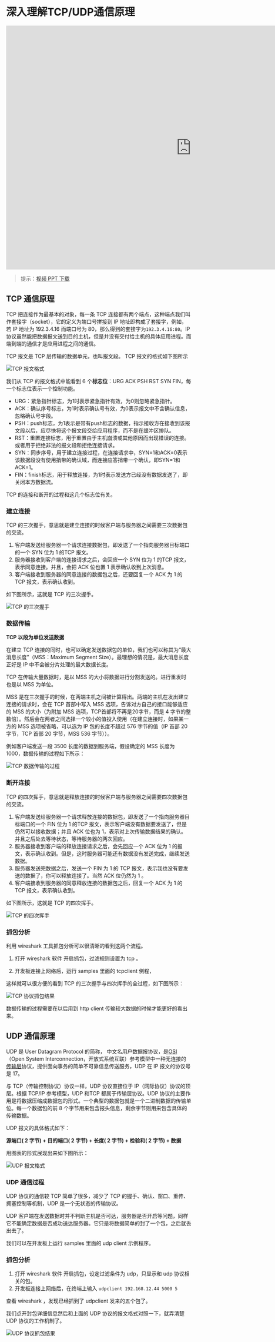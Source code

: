 # 深入理解TCP/UDP通信原理

<iframe frameborder="0" width="1005px" height="663px" src="https://v.qq.com/txp/iframe/player.html?vid=u07658jwqgx" allowFullScreen="true"></iframe>

> 提示：<a href="../tcp_udp_principle.pdf" target="_blank">视频 PPT 下载</a>

## TCP 通信原理

TCP 把连接作为最基本的对象，每一条 TCP 连接都有两个端点，这种端点我们叫作套接字（socket），它的定义为端口号拼接到 IP 地址即构成了套接字，例如，若 IP 地址为 192.3.4.16 而端口号为 80，那么得到的套接字为`192.3.4.16:80`。IP 协议虽然能把数据报文送到目的主机，但是并没有交付给主机的具体应用进程。而端到端的通信才是应用进程之间的通信。

TCP 报文是 TCP 层传输的数据单元，也叫报文段。 TCP 报文的格式如下图所示

![TCP 报文格式](figures/TCP1.png)

我们从 TCP 的报文格式中能看到 6 个**标志位**：URG  ACK  PSH  RST  SYN  FIN，每一个标志位表示一个控制功能。

- URG：紧急指针标志，为1时表示紧急指针有效，为0则忽略紧急指针。
- ACK：确认序号标志，为1时表示确认号有效，为0表示报文中不含确认信息，忽略确认号字段。
- PSH：push标志，为1表示是带有push标志的数据，指示接收方在接收到该报文段以后，应尽快将这个报文段交给应用程序，而不是在缓冲区排队。
- RST：重置连接标志，用于重置由于主机崩溃或其他原因而出现错误的连接。或者用于拒绝非法的报文段和拒绝连接请求。
- SYN：同步序号，用于建立连接过程，在连接请求中，SYN=1和ACK=0表示该数据段没有使用捎带的确认域，而连接应答捎带一个确认，即SYN=1和ACK=1。
- FIN：finish标志，用于释放连接，为1时表示发送方已经没有数据发送了，即关闭本方数据流。

TCP 的连接和断开的过程和这几个标志位有关。

### 建立连接

TCP 的三次握手，意思就是建立连接的时候客户端与服务器之间需要三次数据包的交流。

1. 客户端发送给服务器一个请求连接数据包，即发送了一个指向服务器目标端口的一个 SYN 位为 1 的TCP 报文。
2. 服务器接收到客户端的连接请求之后，会回应一个 SYN 位为 1 的TCP 报文，表示同意连接。并且，会把 ACK 位也置 1 表示确认收到上次消息。
3. 客户端接收到服务器的同意连接的数据包之后，还要回复一个 ACK 为 1 的 TCP 报文，表示确认收到。

如下图所示，这就是 TCP 的三次握手。

![TCP 的三次握手](figures/TCP_shake.png)

### 数据传输

**TCP 以段为单位发送数据**

在建立 TCP 连接的同时，也可以确定发送数据包的单位，我们也可以称其为“最大消息长度”（MSS：Maximum Segment Size）。最理想的情况是，最大消息长度正好是 IP 中不会被分片处理的最大数据长度。

TCP 在传输大量数据时，是以 MSS 的大小将数据进行分割发送的。进行重发时也是以 MSS 为单位。

MSS 是在三次握手的时候，在两端主机之间被计算得出。两端的主机在发出建立连接的请求时，会在 TCP 首部中写入 MSS 选项，告诉对方自己的接口能够适应的 MSS 的大小（为附加 MSS 选项，TCP首部将不再是20字节，而是 4 字节的整数倍）。然后会在两者之间选择一个较小的值投入使用（在建立连接时，如果某一方的 MSS 选项被省略，可以选为 IP 包的长度不超过 576 字节的值（IP 首部 20 字节，TCP 首部 20 字节，MSS  536 字节））。

例如客户端发送一段 3500 长度的数据到服务端，假设确定的 MSS 长度为1000，数据传输的过程如下所示：

![TCP 数据传输的过程](figures/TCP2.png)



### 断开连接

TCP 的四次挥手，意思就是释放连接的时候客户端与服务器之间需要四次数据包的交流。

1. 客户端发送给服务器一个请求释放连接的数据包，即发送了一个指向服务器目标端口的一个 FIN 位为 1 的TCP 报文，表示客户端没有数据要发送了，但是仍然可以接收数据；并且 ACK 位也为 1，表示对上次传输数据结果的确认。并且之后处去等待状态，等待服务器的两次回应。
2. 服务器接收到客户端的释放连接请求之后，会先回应一个  ACK 位为 1 的报文，表示确认收到。但是，这时服务器可能还有数据没有发送完成，继续发送数据。
3. 服务器发送完数据之后，发送一个 FIN 为 1 的 TCP 报文，表示我也没有要发送的数据了，你可以释放连接了。当然 ACK 位仍然为 1 。
4. 客户端接收到服务器的同意释放连接的数据包之后，回复一个 ACK 为 1 的 TCP 报文，表示确认收到。

如下图所示，这就是 TCP 的四次挥手。

![TCP 的四次挥手](figures/TCP_wave.png)

### 抓包分析

利用 wireshark 工具抓包分析可以很清晰的看到这两个流程。

1. 打开 wireshark 软件 开启抓包，过滤规则设置为 tcp 。

2. 开发板连接上网络后，运行 samples 里面的 tcpclient 例程，

这样就可以很方便的看到 TCP 的三次握手与四次挥手的全过程，如下图所示：

![TCP 协议抓包结果](figures/TCP.png)

数据传输的过程需要在以后用到 http client 传输较大数据的时候才能更好的看出来。

## UDP 通信原理

UDP 是 User Datagram Protocol 的简称， 中文名用户数据报协议，是[OSI](https://baike.baidu.com/item/OSI)（Open System Interconnection，开放式系统互联）参考模型中一种无连接的[传输层](https://baike.baidu.com/item/%E4%BC%A0%E8%BE%93%E5%B1%82)协议，提供面向事务的简单不可靠信息传送服务，UDP 在 IP 报文的协议号是 17。

与 TCP（传输控制协议）协议一样，UDP 协议直接位于 IP（网际协议）协议的顶层。根据 TCP/IP 参考模型，UDP 和TCP 都属于传输层协议。UDP 协议的主要作用是将数据压缩成数据包的形式。一个典型的数据包就是一个二进制数据的传输单位。每一个数据包的前 8 个字节用来包含报头信息，剩余字节则用来包含具体的传输数据。

UDP 报文的具体格式如下：

**源端口( 2 字节) + 目的端口( 2 字节) + 长度( 2 字节) + 检验和( 2 字节) + 数据**

用图表的形式展现出来如下图所示：

![UDP 报文格式](figures/UDP1.png)

### UDP 通信过程

UDP 协议的通信较 TCP 简单了很多，减少了 TCP 的握手、确认、窗口、重传、拥塞控制等机制，UDP 是一个无状态的传输协议。

UDP 客户端在发送数据时并不判断主机是否可达，服务器是否开启等问题，同样它不能确定数据是否成功送达服务器。它只是将数据简单的封了一个包，之后就丢出去了。

我们可以在开发板上运行 samples 里面的 udp client 示例程序。

### 抓包分析

1. 打开 wireshark 软件 开启抓包，设定过滤条件为 udp，只显示和 udp 协议相关的包。
2. 开发板连接上网络后，在终端上输入 `udpclient 192.168.12.44 5000 5`

查看 wireshark ，发现已经抓到了 udpclient 发来的五个包了。

我们点开封包详细信息然后和上面的 UDP 协议的报文格式对照一下，就弄清楚 UDP 协议的工作机制了。

![UDP 协议抓包结果](figures/UDP2.png)
